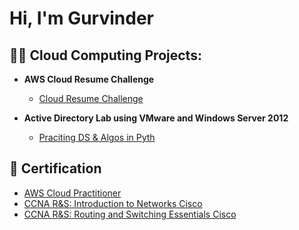 <h1>Hi, I'm Gurvinder <br/>

<h2>👨‍💻 Cloud Computing Projects:</h2>

- <b>AWS Cloud Resume Challenge </b>
  - [Cloud Resume Challenge](https://github.com/Gurvindersingh123/AWScloudResumeChallenge/tree/main)

- <b>Active Directory Lab using VMware and Windows Server 2012 </b>
  - [Praciting DS & Algos in Pyth](https://github.com/joshmadakor1/Algorithms-Practice)


<h2>📜 Certification </h2>

- [AWS Cloud Practitioner ](https://www.credly.com/badges/697047c4-1c17-42c3-8f56-e8a794cdd13e/linked_in?t=sf8f1i)
- [CCNA R&S: Introduction to Networks Cisco](https://www.youtube.com/watch?v=uHy3oM7NnoU)
- [CCNA R&S: Routing and Switching Essentials Cisco](https://www.youtube.com/watch?v=N-L9hklSlNk)



<!--
**joshmadakor1/joshmadakor1** is a ✨ _special_ ✨ repository because its `README.md` (this file) appears on your GitHub profile.

Here are some ideas to get you started:

- 🔭 I’m currently working on ...
- 🌱 I’m currently learning ...
- 👯 I’m looking to collaborate on ...
- 🤔 I’m looking for help with ...
- 💬 Ask me about ...
- 📫 How to reach me: ...
- 😄 Pronouns: ...
- ⚡ Fun fact: ...
-->
